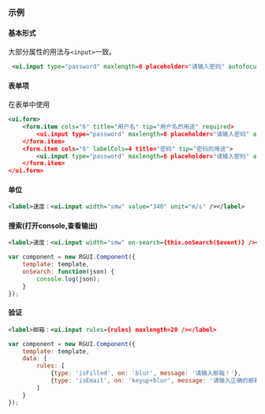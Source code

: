 ### 示例

#### 基本形式

大部分属性的用法与`<input>`一致。

<div class="m-example"></div>

```xml
 <ui.input type="password" maxlength=6 placeholder="请输入密码" autofocus />
```

#### 表单项

在表单中使用

<div class="m-example"></div>

```xml
<ui.form>
    <form.item cols="6" title="用户名" tip="用户名的用途" required>
        <ui.input type="password" maxlength=6 placeholder="请输入密码" autofocus required />
    </form.item>
    <form.item cols="6" labelCols=4 title="密码" tip="密码的用途">
        <ui.input type="password" maxlength=6 placeholder="请输入密码" autofocus />
    </form.item>
</ui.form>
```

#### 单位

<div class="m-example"></div>

```xml
<label>速度：<ui.input width="smw" value="340" unit="m/s" /></label>
```

#### 搜索(打开console,查看输出)

<div class="m-example"></div>

```xml
<label>速度：<ui.input width="smw" on-search={this.onSearch($event)} /></label>
```

```javascript
var component = new RGUI.Component({
    template: template,
    onSearch: function(json) {
        console.log(json);
    }
});
```

#### 验证

<div class="m-example"></div>

```xml
<label>邮箱：<ui.input rules={rules} maxlength=20 /></label>
```

```javascript
var component = new RGUI.Component({
    template: template,
    data: {
        rules: [
            {type: 'isFilled', on: 'blur', message: '请输入邮箱！'},
            {type: 'isEmail', on: 'keyup+blur', message: '请输入正确的邮箱！'}
        ]
    }
});
```
